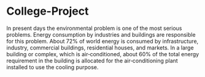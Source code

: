 # College-Project
In present days the environmental problem is one of the most serious problems. Energy consumption by industries and buildings are responsible for this problem. About 72% of world energy is consumed by infrastructure, industry, commercial buildings, residential houses, and markets. In a large building or complex, which is air‐conditioned, about 60% of the total energy requirement in the building is allocated for the air‐conditioning plant installed to use the cooling purpose.
